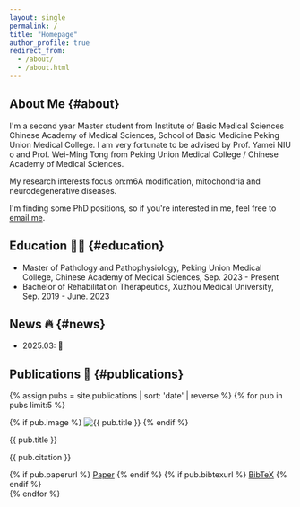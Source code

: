 ```yaml
---
layout: single
permalink: /
title: "Homepage"
author_profile: true
redirect_from: 
  - /about/
  - /about.html
---
```


## About Me {#about}
I'm a second year Master student from Institute of Basic Medical Sciences Chinese Academy of Medical Sciences, School of Basic Medicine Peking Union Medical College. I am very fortunate to be advised by Prof. Yamei NIU o and Prof. Wei-Ming Tong from Peking Union Medical College / Chinese Academy of Medical Sciences.
    
My research interests focus on:m6A modification, mitochondria and neurodegenerative diseases. 

I'm finding some PhD positions, so if you're interested in me, feel free to [email me](mailto:fyjjade5525@gmail.com).

## Education 🧑‍🎓 {#education}
- Master of Pathology and Pathophysiology, Peking Union Medical College, Chinese Academy of Medical Sciences, Sep. 2023 - Present
- Bachelor of Rehabilitation Therapeutics, Xuzhou Medical University, Sep. 2019 - June. 2023

## News 🔥 {#news}
- 2025.03: 🎉 

## Publications 📄 {#publications}
{% assign pubs = site.publications | sort: 'date' | reverse %}
{% for pub in pubs limit:5 %}
<div class="pub-row">

  {% if pub.image %}
    <img src="{{ pub.image | relative_url }}" alt="{{ pub.title }}">
  {% endif %}
  
  <div class="pub-details">
    <p class="papertitle">{{ pub.title }}</p> 
    <p class="citation">{{ pub.citation }}</p> 
    <div class="pub-links">
      {% if pub.paperurl %}
        <a href="{{ pub.paperurl }}" download target="_blank">Paper</a>
      {% endif %}
      {% if pub.bibtexurl %}
        <a href="{{ pub.bibtexurl }}" target="_blank">BibTeX</a>
      {% endif %}
    </div>
  </div>
</div>
{% endfor %}



